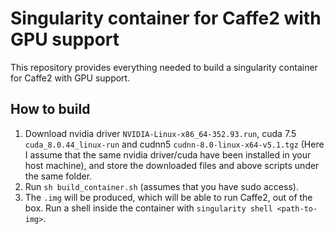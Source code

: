 # Singularity container for Caffe2 with GPU support

This repository provides everything needed to build a
singularity container for Caffe2 with GPU support.

## How to build

1. Download nvidia driver `NVIDIA-Linux-x86_64-352.93.run`, cuda 7.5 `cuda_8.0.44_linux-run` and cudnn5 `cudnn-8.0-linux-x64-v5.1.tgz`
(Here I assume that the same nvidia driver/cuda have been installed in your host machine),
and store the downloaded files and above scripts under the same folder.
2. Run `sh build_container.sh` (assumes that you have sudo access).
3. The `.img` will be produced, which will be able to run Caffe2, out of the box.
Run a shell inside the container with `singularity shell <path-to-img>`.
